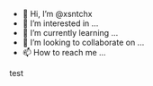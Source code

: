 - 👋 Hi, I’m @xsntchx
- 👀 I’m interested in ...
- 🌱 I’m currently learning ...
- 💞️ I’m looking to collaborate on ...
- 📫 How to reach me ...

<!---
xsntchx/xsntchx is a ✨ special ✨ repository because its `README.md` (this file) appears on your GitHub profile.
You can click the Preview link to take a look at your changes.
--->
test